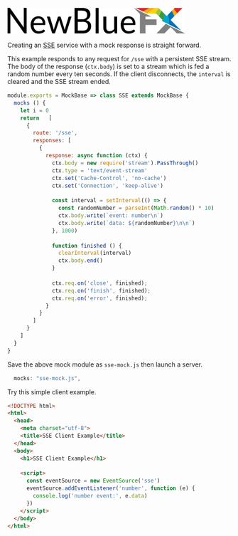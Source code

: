 [![NewBlueFX](img/NewBlueFX_logo.png)](Home.md)

Creating an [SSE](https://developer.mozilla.org/en-US/docs/Web/API/Server-sent_events/Using_server-sent_events) service with a mock response is straight forward.

This example responds to any request for `/sse` with a persistent SSE stream. The body of the response (`ctx.body`) is set to a stream which is fed a random number every ten seconds. If the client disconnects, the `interval` is cleared and the SSE stream ended.

```js
module.exports = MockBase => class SSE extends MockBase {
  mocks () {
    let i = 0
    return   [
      {
        route: '/sse',
        responses: [
          {
            response: async function (ctx) {
              ctx.body = new require('stream').PassThrough()
              ctx.type = 'text/event-stream'
              ctx.set('Cache-Control', 'no-cache')
              ctx.set('Connection', 'keep-alive')

              const interval = setInterval(() => {
                const randomNumber = parseInt(Math.random() * 10)
                ctx.body.write(`event: number\n`)
                ctx.body.write(`data: ${randomNumber}\n\n`)
              }, 1000)

              function finished () {
                clearInterval(interval)
                ctx.body.end()
              }

              ctx.req.on('close', finished);
              ctx.req.on('finish', finished);
              ctx.req.on('error', finished);
            }
          }
        ]
      }
    ]
  }
}
```

Save the above mock module as `sse-mock.js` then launch a server.

```js
  mocks: "sse-mock.js",
```

<!-- ```
$ ws --mocks sse-mock.js
``` -->

Try this simple client example.

```html
<!DOCTYPE html>
<html>
  <head>
    <meta charset="utf-8">
    <title>SSE Client Example</title>
  </head>
  <body>
    <h1>SSE Client Example</h1>

    <script>
      const eventSource = new EventSource('sse')
      eventSource.addEventListener('number', function (e) {
        console.log('number event:', e.data)
      })
    </script>
  </body>
</html>
```

